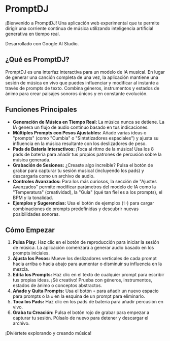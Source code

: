 # PromptDJ

¡Bienvenido a PromptDJ! Una aplicación web experimental que te permite dirigir una corriente continua de música utilizando inteligencia artificial generativa en tiempo real.

Desarrollado con Google AI Studio.

## ¿Qué es PromptDJ?

PromptDJ es una interfaz interactiva para un modelo de IA musical. En lugar de generar una canción completa de una vez, la aplicación mantiene una sesión de música en vivo que puedes influenciar y modificar al instante a través de prompts de texto. Combina géneros, instrumentos y estados de ánimo para crear paisajes sonoros únicos y en constante evolución.

## Funciones Principales

*   **Generación de Música en Tiempo Real:** La música nunca se detiene. La IA genera un flujo de audio continuo basado en tus indicaciones.
*   **Múltiples Prompts con Pesos Ajustables:** Añade varias ideas o "prompts" (como "Cumbia" o "Sintetizadores espaciales") y ajusta su influencia en la música resultante con los deslizadores de peso.
*   **Pads de Batería Interactivos:** ¡Toca al ritmo de la música! Usa los 8 pads de batería para añadir tus propios patrones de percusión sobre la música generada.
*   **Grabación de Sesiones:** ¿Creaste algo increíble? Pulsa el botón de grabar para capturar tu sesión musical (incluyendo los pads) y descargarla como un archivo de audio.
*   **Controles Avanzados:** Para los más curiosos, la sección de "Ajustes Avanzados" permite modificar parámetros del modelo de IA como la "Temperatura" (creatividad), la "Guía" (qué tan fiel es a los prompts), el BPM y la tonalidad.
*   **Ejemplos y Sugerencias:** Usa el botón de ejemplos (✨) para cargar combinaciones de prompts predefinidas y descubrir nuevas posibilidades sonoras.

## Cómo Empezar

1.  **Pulsa Play:** Haz clic en el botón de reproducción para iniciar la sesión de música. La aplicación comenzará a generar audio basado en los prompts iniciales.
2.  **Ajusta los Pesos:** Mueve los deslizadores verticales de cada prompt hacia arriba o hacia abajo para aumentar o disminuir su influencia en la mezcla.
3.  **Edita los Prompts:** Haz clic en el texto de cualquier prompt para escribir tus propias ideas. ¡Sé creativo! Prueba con géneros, instrumentos, estados de ánimo o conceptos abstractos.
4.  **Añade y Quita Prompts:** Usa el botón `+` para añadir un nuevo espacio para prompts o la `x` en la esquina de un prompt para eliminarlo.
5.  **Toca los Pads:** Haz clic en los pads de batería para añadir percusión en vivo.
6.  **Graba tu Creación:** Pulsa el botón rojo de grabar para empezar a capturar tu sesión. Púlsalo de nuevo para detener y descargar el archivo.

¡Diviértete explorando y creando música!
